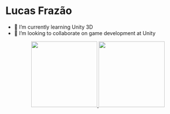 # Lucas Frazão 

- 🌱 I’m currently learning Unity 3D
- 👯 I’m looking to collaborate on game development at Unity

<div align="center">
  <a href="https://github.com/lucasfrazaodev">
  <img height="180em" src="https://github-readme-stats.vercel.app/api?username=lucasfrazaodev&show_icons=true&theme=tokyonight&include_all_commits=true&count_private=true"/>
  <img height="180em" src="https://github-readme-stats.vercel.app/api/top-langs/?username=lucasfrazaodev&layout=compact&langs_count=7&theme=tokyonight"/>
</div>
